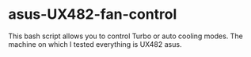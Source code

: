 # asus-UX482-fan-control
This bash script allows you to control Turbo or auto cooling modes. 
The machine on which I tested everything is UX482 asus.
